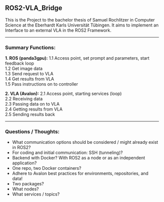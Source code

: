 ## ROS2-VLA_Bridge
This is the Project to the bachelor thesis of Samuel Rochlitzer in Computer Science at the Eberhardt Karls Universität Tübingen. It aims to implement an Interface to an external VLA in the ROS2 Framework.

---

### Summary Functions:

**1. ROS (panda3gpu):**
1.1 Access point, set prompt and parameters, start feedback loop  
1.2 Get image data  
1.3 Send request to VLA  
1.4 Get results from VLA  
1.5 Pass instructions on to controller

**2. VLA (Avalon):**
2.1 Access point, starting services (loop)  
2.2 Receiving data  
2.3 Passing data on to VLA  
2.4 Getting results from VLA  
2.5 Sending results back  

---

### Questions / Thoughts:

* What communication options should be considered / might already exist in ROS2?
* For coding and initial communication: SSH (tunneling)?
* Backend with Docker? With ROS2 as a node or as an independent application?
* One repo, two Docker containers?
* Adhere to Avalon best practices for environments, repositories, and data!
* Two packages?
* What nodes?
* What services / topics?

